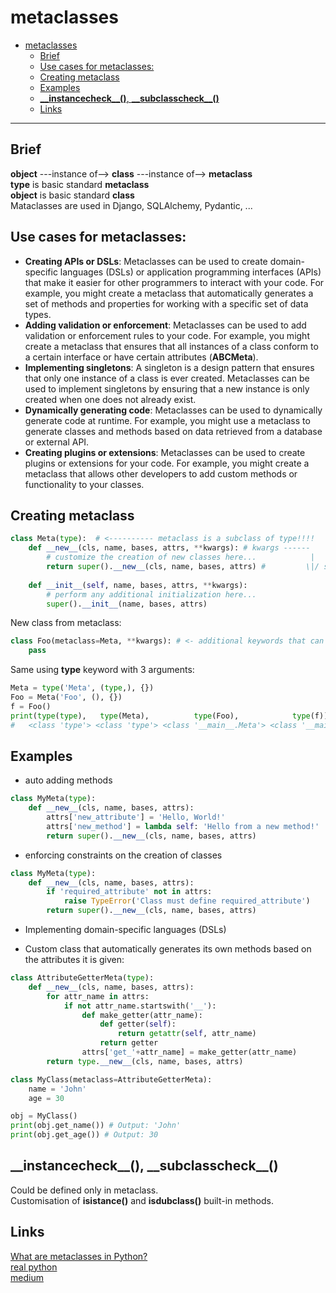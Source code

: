 # metaclasses  
<!-- TOC -->
* [metaclasses](#metaclasses-)
  * [Brief](#brief-)
  * [Use cases for metaclasses:](#use-cases-for-metaclasses)
  * [Creating metaclass](#creating-metaclass)
  * [Examples](#examples)
  * [**\_\_instancecheck\_\_()**, **\_\_subclasscheck__()**](#instancecheck-subclasscheck-)
  * [Links](#links)
<!-- TOC -->

---

## Brief 
**object** ---instance of--> **class** ---instance of--> **metaclass**  
**type** is basic standard **metaclass**  
**object** is basic standard **class**  
Mataclasses are used in Django, SQLAlchemy, Pydantic, ...  

## Use cases for metaclasses:
- **Creating APIs or DSLs**: Metaclasses can be used to create domain-specific languages (DSLs) or application programming interfaces (APIs) that make it easier for other programmers to interact with your code. For example, you might create a metaclass that automatically generates a set of methods and properties for working with a specific set of data types.  
- **Adding validation or enforcement**: Metaclasses can be used to add validation or enforcement rules to your code. For example, you might create a metaclass that ensures that all instances of a class conform to a certain interface or have certain attributes (**ABCMeta**).
- **Implementing singletons**: A singleton is a design pattern that ensures that only one instance of a class is ever created. Metaclasses can be used to implement singletons by ensuring that a new instance is only created when one does not already exist.
- **Dynamically generating code**: Metaclasses can be used to dynamically generate code at runtime. For example, you might use a metaclass to generate classes and methods based on data retrieved from a database or external API.
- **Creating plugins or extensions**: Metaclasses can be used to create plugins or extensions for your code. For example, you might create a metaclass that allows other developers to add custom methods or functionality to your classes.  

## Creating metaclass

```python
class Meta(type):  # <---------- metaclass is a subclass of type!!!!
    def __new__(cls, name, bases, attrs, **kwargs): # kwargs ------
        # customize the creation of new classes here...            |
        return super().__new__(cls, name, bases, attrs) #         \|/ see below
                                                                   
    def __init__(self, name, bases, attrs, **kwargs):
        # perform any additional initialization here...
        super().__init__(name, bases, attrs)
```
New class from metaclass:
```python
class Foo(metaclass=Meta, **kwargs): # <- additional keywords that can be used in class creation
    pass
```
Same using **type** keyword with 3 arguments:
```python
Meta = type('Meta', (type,), {})
Foo = Meta('Foo', (), {})
f = Foo()
print(type(type),   type(Meta),          type(Foo),            type(f))
#   <class 'type'> <class 'type'> <class '__main__.Meta'> <class '__main__.Foo'>
```
## Examples
- auto adding methods  
```python
class MyMeta(type):
    def __new__(cls, name, bases, attrs):
        attrs['new_attribute'] = 'Hello, World!'
        attrs['new_method'] = lambda self: 'Hello from a new method!'
        return super().__new__(cls, name, bases, attrs)
```
- enforcing constraints on the creation of classes
```python
class MyMeta(type):
    def __new__(cls, name, bases, attrs):
        if 'required_attribute' not in attrs:
            raise TypeError('Class must define required_attribute')
        return super().__new__(cls, name, bases, attrs)
```
- Implementing domain-specific languages (DSLs)

- Custom class that automatically generates its own methods based on the attributes it is given:  
```python
class AttributeGetterMeta(type):
    def __new__(cls, name, bases, attrs):
        for attr_name in attrs:
            if not attr_name.startswith('__'):           
                def make_getter(attr_name):
                    def getter(self):
                        return getattr(self, attr_name)
                    return getter          
                attrs['get_'+attr_name] = make_getter(attr_name)
        return type.__new__(cls, name, bases, attrs)

class MyClass(metaclass=AttributeGetterMeta):
    name = 'John'
    age = 30

obj = MyClass()
print(obj.get_name()) # Output: 'John'
print(obj.get_age()) # Output: 30
```

## **\_\_instancecheck\_\_()**, **\_\_subclasscheck__()** 
Could be defined only in metaclass.  
Customisation of **isistance()** and **isdubclass()** built-in methods.

## Links
[What are metaclasses in Python?](https://stackoverflow.com/questions/100003/what-are-metaclasses-in-python)  
[real python](https://realpython.com/python-metaclasses/)  
[medium](https://medium.com/@miguel.amezola/demystifying-python-metaclasses-understanding-and-harnessing-the-power-of-custom-class-creation-d7dff7b68de8)  



